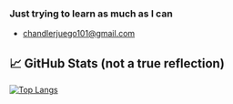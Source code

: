 ### Just trying to learn as much as I can

- chandlerjuego101@gmail.com

## &#x1f4c8; GitHub Stats (not a true reflection)
[![Top Langs](https://github-readme-stats.vercel.app/api/top-langs/?username=chandyego84&langs_count=8)](https://github.com/chandyego84/github-readme-stats)


